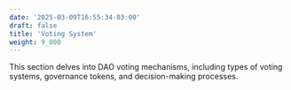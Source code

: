 ```yaml
---
date: '2025-03-09T16:55:34-03:00'
draft: false
title: 'Voting System'
weight: 9_000
---
```


This section delves into DAO voting mechanisms, including types of voting systems, governance tokens, and decision-making processes.